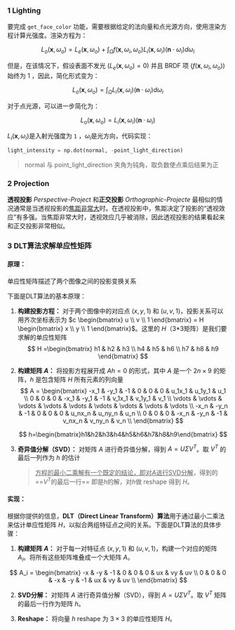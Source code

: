 ### 1 Lighting

要完成 `get_face_color` 功能，需要根据给定的法向量和点光源方向，使用渲染方程计算光强度。渲染方程为：

$$
L_o(\mathbf{x}, \omega_o) = L_e(\mathbf{x}, \omega_o) + \int_{\Omega} f(\mathbf{x}, \omega_i, \omega_o) L_i(\mathbf{x}, \omega_i) (\mathbf{n} \cdot \omega_i) d\omega_i 
$$

但是，在该情况下，假设表面不发光 ($L_e(\mathbf{x}, \omega_o) = 0$) 并且 BRDF 项 ($f(\mathbf{x}, \omega_i, \omega_o)$) 始终为 1 ，因此，简化形式变为：

$$
L_o(\mathbf{x}, \omega_o) = \int_{\Omega} L_i(\mathbf{x}, \omega_i) (\mathbf{n} \cdot \omega_i) d\omega_i
$$


对于点光源，可以进一步简化为：

$$
L_o(\mathbf{x}, \omega_o) = L_i(\mathbf{x}, \omega_i) (\mathbf{n} \cdot \omega_i)
$$


$L_i(\mathbf{x}, \omega_i)$是入射光强度为 `1` ，$\omega_i$​ 是光方向，代码实现：

```python
light_intensity = np.dot(normal, -point_light_direction)
```

> normal 与 point_light_direction 夹角为钝角，取负数使点乘后结果为正



### 2 Projection

**透视投影** *Perspective-Project* 和**正交投影** *Orthographic-Projecte* 最相似的情况通常是当透视投影的<u>焦距非常大</u>时。在透视投影中，焦距决定了投影的“透视效应”有多强。当焦距非常大时，透视效应几乎被消除，因此透视投影的结果看起来和正交投影非常相似。



### 3 DLT算法求解单应性矩阵

#### 原理：

单应性矩阵描述了两个图像之间的投影变换关系

下面是DLT算法的基本原理：

1. **构建投影方程：** 对于两个图像中的对应点 $(x, y, 1)$ 和 $(u, v, 1)$，投影关系可以用齐次坐标表示为 $c \begin{bmatrix} u \\ v \\ 1 \end{bmatrix} = H \begin{bmatrix} x \\ y \\ 1 \end{bmatrix}$。这里的 $H$（3*3矩阵）是我们要求解的单应性矩阵
   $$
   H =\begin{bmatrix}
   h1 & h2 & h3 \\
   h4 & h5 & h6 \\
   h7 & h8 & h9
   \end{bmatrix}
   $$
   

2. **构建矩阵 $A$：** 将投影方程展开成 $Ah = 0$ 的形式，其中 $A$ 是一个 $2n \times 9$ 的矩阵，$h$ 是包含矩阵 $H$ 所有元素的列向量
   $$
   A = \begin{bmatrix}
   -x_1 & -y_1 & -1 & 0 & 0 & 0 & u_1x_1 & u_1y_1 & u_1 \\
   0 & 0 & 0 & -x_1 & -y_1 & -1 & v_1x_1 & v_1y_1 & v_1 \\
   \vdots & \vdots & \vdots & \vdots & \vdots & \vdots & \vdots & \vdots & \vdots \\
   -x_n & -y_n & -1 & 0 & 0 & 0 & u_nx_n & u_ny_n & u_n \\
   0 & 0 & 0 & -x_n & -y_n & -1 & v_nx_n & v_ny_n & v_n \\
   \end{bmatrix}
   $$

   $$
   h=\begin{bmatrix}h1&h2&h3&h4&h5&h6&h7&h8&h9\end{bmatrix}
   $$

   

3. **奇异值分解（SVD）：** 对矩阵 $A$ 进行奇异值分解，得到 $A = U \Sigma V^T$。取 $V^T$ 的最后一列作为 $h$​ 的估计

   > <u>方程的最小二乘解有一个既定的结论，即对$A$进行SVD分解</u>，得到的 ==$V^T$的最后一行== 即是$h$的解，对$h$做 reshape 得到 $H$。



#### 实现：

根据你提供的信息，**DLT（Direct Linear Transform）算法**用于通过最小二乘法来估计单应性矩阵 $H$，以拟合两组特征点之间的关系。下面是DLT算法的具体步骤：

1. **构建矩阵 $A$：** 对于每一对特征点 $(x, y, 1)$ 和 $(u, v, 1)$，构建一个对应的矩阵 $A_i$。将所有这些矩阵堆叠成一个大矩阵 $A$。

$$
A_i = \begin{bmatrix}
-x & -y & -1 & 0 & 0 & 0 & ux & vy & uv \\
0 & 0 & 0 & -x & -y & -1 & ux & vy & uv \\
\end{bmatrix}
$$

2. **SVD分解：** 对矩阵 $A$ 进行奇异值分解（SVD），得到 $A = U \Sigma V^T$。取 $V^T$ 矩阵的最后一行作为矩阵 $h$。

3. **Reshape：** 将向量 $h$ reshape 为 $3 \times 3$ 的单应性矩阵 $H$。

